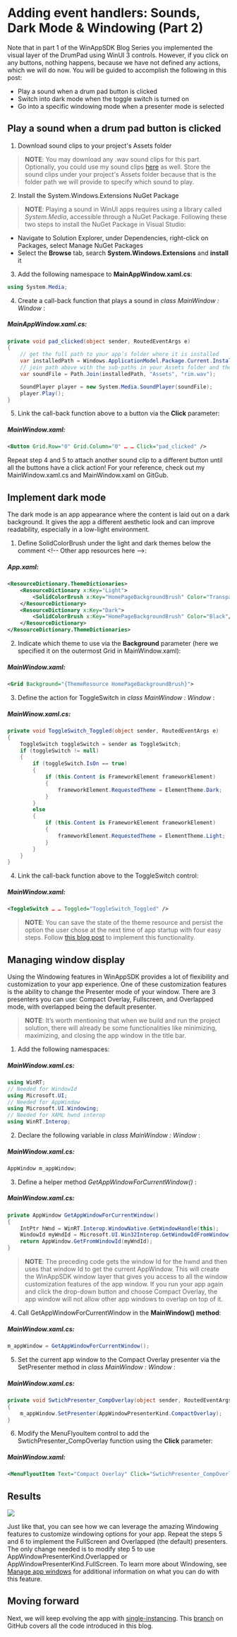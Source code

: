 # Adding event handlers: Sounds, Dark Mode & Windowing (Part 2)
Note that in part 1 of the WinAppSDK Blog Series you implemented the visual layer of the DrumPad using WinUI 3 controls. However, if you click on any buttons, nothing happens, because we have not defined any actions, which we will do now. You will be guided to accomplish the following in this post: 
* Play a sound when a drum pad button is clicked
* Switch into dark mode when the toggle switch is turned on
* Go into a specific windowing mode when a presenter mode is selected



## Play a sound when a drum pad button is clicked

1. Download sound clips to your project's Assets folder

> **NOTE**: You may download any .wav sound clips for this part. Optionally, you could use my sound clips [here](https://github.com/jingwei-a-zhang/WinAppSDK-DrumPad/tree/5c6e560edf74ceb0a40183e20b66741175a046d7/DrumPad/DrumPad/Assets) as well. Store the sound clips under your project's Assets folder because that is the folder path we will provide to specify which sound to play. 

2. Install the System.Windows.Extensions NuGet Package

> **NOTE**: Playing a sound in WinUI apps requires using a library called *System.Media*, accessible through a NuGet Package. Following these two steps to install the NuGet Package in Visual Studio:

* Navigate to Solution Explorer, under Dependencies, right-click on Packages, select Manage NuGet Packages
* Select the **Browse** tab, search **System.Windows.Extensions** and **install** it


3.	Add the following namespace to **MainAppWindow.xaml.cs**:
```csharp
using System.Media;
```

4.	Create a call-back function that plays a sound in *class MainWindow : Window* :

##### MainAppWindow.xaml.cs:
```csharp
private void pad_clicked(object sender, RoutedEventArgs e)
{
    // get the full path to your app’s folder where it is installed
    var installedPath = Windows.ApplicationModel.Package.Current.InstalledLocation.Path;
    // join path above with the sub-paths in your Assets folder and the specific sound file
    var soundFile = Path.Join(installedPath, "Assets", "rim.wav");

    SoundPlayer player = new System.Media.SoundPlayer(soundFile);
    player.Play();
}
```


5.	Link the call-back function above to a button via the **Click** parameter:

##### MainWindow.xaml:
```xml
<Button Grid.Row="0" Grid.Column="0" … … Click="pad_clicked" />
```



Repeat step 4 and 5 to attach another sound clip to a different button until all the buttons have a click action! For your reference, check out my MainWindow.xaml.cs and MainWindow.xaml on GitGub.

## Implement dark mode
The dark mode is an app appearance where the content is laid out on a dark background. It gives the app a different aesthetic look and can improve readability, especially in a low-light environment.

1.	Define SolidColorBrush under the light and dark themes below the comment \<!-- Other app resources here -->: 

##### App.xaml:
```xml
<ResourceDictionary.ThemeDictionaries>
    <ResourceDictionary x:Key="Light">
        <SolidColorBrush x:Key="HomePageBackgroundBrush" Color="Transparent"/>
    </ResourceDictionary>
    <ResourceDictionary x:Key="Dark">
        <SolidColorBrush x:Key="HomePageBackgroundBrush" Color="Black"/>
    </ResourceDictionary>
</ResourceDictionary.ThemeDictionaries>
```


2.	Indicate which theme to use via the **Background** parameter (here we specified it on the outermost Grid in MainWindow.xaml): 

##### MainWindow.xaml:
```xml
<Grid Background="{ThemeResource HomePageBackgroundBrush}">
```

3.	Define the action for ToggleSwitch in *class MainWindow : Window* :

##### MainWinow.xaml.cs:
```csharp
private void ToggleSwitch_Toggled(object sender, RoutedEventArgs e)
{
    ToggleSwitch toggleSwitch = sender as ToggleSwitch;
    if (toggleSwitch != null)
    {
        if (toggleSwitch.IsOn == true)
        {
            if (this.Content is FrameworkElement frameworkElement)
            {
                frameworkElement.RequestedTheme = ElementTheme.Dark;
            }
        }
        else
        {
            if (this.Content is FrameworkElement frameworkElement)
            {
                frameworkElement.RequestedTheme = ElementTheme.Light;
            }
        }
    }
}
```

4.	Link the call-back function above to the ToggleSwitch control:

##### MainWindow.xaml:
```xml
<ToggleSwitch … … Toggled="ToggleSwitch_Toggled" />
```

> **NOTE**: You can save the state of the theme resource and persist the option the user chose at the next time of app startup with four easy steps. Follow [this blog post](https://github.com/jingwei-a-zhang/test-MDfiles/blob/main/DarkModeExtra.md) to implement this functionality. 

## Managing window display
Using the Windowing features in WinAppSDK provides a lot of flexibility and customization to your app experience. One of these customization features is the ability to change the Presenter mode of your window. There are 3 presenters you can use: Compact  Overlay, Fullscreen, and Overlapped mode, with overlapped being the default presenter.   

> **NOTE**: It’s worth mentioning that when we build and run the project solution, there will already be some functionalities like minimizing, maximizing, and closing the app window in the title bar.

1.	Add the following namespaces:

##### MainWindow.xaml.cs:
```csharp
using WinRT;
// Needed for WindowId
using Microsoft.UI;
// Needed for AppWindow
using Microsoft.UI.Windowing;
// Needed for XAML hwnd interop
using WinRT.Interop;
```

2.	Declare the following variable in *class MainWindow : Window* :

##### MainWindow.xaml.cs:
```csharp
AppWindow m_appWindow;
```

3.	Define a helper method *GetAppWindowForCurrentWindow()* :

##### MainWindow.xaml.cs:
```csharp
private AppWindow GetAppWindowForCurrentWindow()
{
    IntPtr hWnd = WinRT.Interop.WindowNative.GetWindowHandle(this);
    WindowId myWndId = Microsoft.UI.Win32Interop.GetWindowIdFromWindow(hWnd);
    return AppWindow.GetFromWindowId(myWndId);
}
```

> **NOTE**: The preceding code gets the window Id for the hwnd and then uses that window Id to get the current AppWindow. This will create the WinAppSDK window layer that gives you access to all the window customization features of the app window. If you run your app again and click the drop-down button and choose Compact Overlay, the app window will not allow other app windows to overlap on top of it.

4.	Call GetAppWindowForCurrentWindow in the **MainWindow() method**:

##### MainWindow.xaml.cs:
```csharp
m_appWindow = GetAppWindowForCurrentWindow();
```

5.	Set the current app window to the Compact Overlay presenter via the SetPresenter method in *class MainWindow : Window* : 

##### MainWindow.xaml.cs:
```csharp
private void SwtichPresenter_CompOverlay(object sender, RoutedEventArgs e)
{
    m_appWindow.SetPresenter(AppWindowPresenterKind.CompactOverlay);
}
```

6.	Modify the MenuFlyouItem control to add the SwtichPresenter_CompOverlay function using the **Click** parameter:

##### MainWindow.xaml:
```xml
<MenuFlyoutItem Text="Compact Overlay" Click="SwtichPresenter_CompOverlay"/>
```

## Results
<p align="center">

![](Media1%20(1).gif)

</p>

Just like that, you can see how we can leverage the amazing Windowing features to customize windowing options for your app. Repeat the steps 5 and 6 to implement the FullScreen and Overlapped (the default) presenters. The only change needed is to modify step 5 to use AppWindowPresenterKind.Overlapped or AppWindowPresenterKind.FullScreen. To learn more about Windowing, see [Manage app windows](https://docs.microsoft.com/en-us/windows/apps/windows-app-sdk/windowing/windowing-overview) for additional information on what you can do with this feature. 

## Moving forward
Next, we will keep evolving the app with [single-instancing](https://github.com/jingwei-a-zhang/test-MDfiles/blob/main/SingleInstancing.md). This [branch](https://github.com/jingwei-a-zhang/WinAppSDK-DrumPad/tree/App_Logic) on GitHub covers all the code introduced in this blog.
